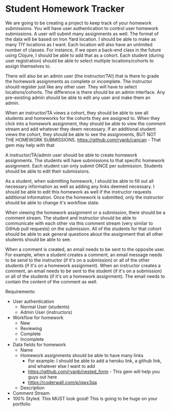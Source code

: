 # Student Homework Tracker

We are going to be creating a project to keep track of your homework submissions. You will have user authentication to control user homework submissions. A user will submit many assignments as well. The format of the data will be based on Iron Yard location. I should be able to make as many TIY locations as I want. Each location will also have an unlimited number of classes. For instance, if we open a back-end class in the future using Clojure, I should be able to add that as a cohort. Each student (during user registration) should be able to select multiple locations/cohorts to assign themselves to.

There will also be an admin user (the instructor/TA!) that is there to grade the homework assignments as complete or incomplete. The instructor should register just like any other user. They will have to select locations/cohorts. The difference is there should be an admin interface. Any pre-existing admin should be able to edit any user and make them an admin.

When an instructor/TA views a cohort, they should be able to see all students and homeworks for the cohorts they are assigned to. When they click into a homework assignment, they should be able to view the comment stream and add whatever they deem necessary. If an additional student views the cohort, they should be able to see the assignments, BUT NOT THE HOMEWORK SUBMISSIONS. https://github.com/ryanb/cancan - That gem may help with that

A instructor/TA/admin user should be able to create homework assignments. The students will have submissions to that specific homework assignment. Each student can only submit ONCE per submission. Students should be able to edit their submissions.

As a student, when submitting homework, I should be able to fill out all necessary information as well as adding any links deemed necessary. I should be able to edit this homework as well if the instructor requests additional information. Once the homework is submitted, only the instructor should be able to change it's workflow state.

When viewing the homework assignment or a submission, there should be a comment stream. The student and instructor should be able to communicate with each other via this comment stream (very similar to GitHub pull requests) on the submission. All of the students for that cohort should be able to ask general questions about the assignment that all other students should be able to see.

When a comment is created, an email needs to be sent to the opposite user. For example, when a student creates a comment, an email message needs to be send to the instructor (if it's on a submission) or all of the other students (if it's on a homework assignment). When an instructor creates a comment, an email needs to be sent to the student (if it's on a submission) or all of the students (if it's on a homework assignment). The email needs to contain the content of the comment as well.

Requirements:
- User authentication
  - Normal User (students)
  - Admin User (instructors)
- Workflow for homework 
  - New
  - Reviewing
  - Complete
  - Incomplete
- Data fields for homework
  - Name
  - Homework assignments should be able to have many links
    - For example: I should be able to add a heroku link, a github link, and whatever else I want to add
    - https://github.com/ryanb/nested_form - This gem will help you guys out here
    - https://coderwall.com/p/qwx3qa
  - Description
- Comment Stream
- 100% Styled. This MUST look good! This is going to be huge on your portfolio

